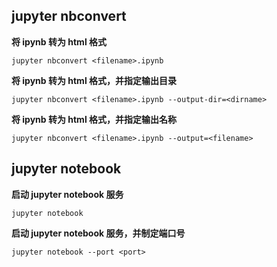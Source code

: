 ## jupyter nbconvert
**将 ipynb 转为 html 格式**
```
jupyter nbconvert <filename>.ipynb
```
**将 ipynb 转为 html 格式，并指定输出目录**
```
jupyter nbconvert <filename>.ipynb --output-dir=<dirname>
```
**将 ipynb 转为 html 格式，并指定输出名称**
```
jupyter nbconvert <filename>.ipynb --output=<filename>
```
## jupyter notebook
**启动 jupyter notebook 服务**
```
jupyter notebook
```
**启动 jupyter notebook 服务，并制定端口号**
```
jupyter notebook --port <port>
```
